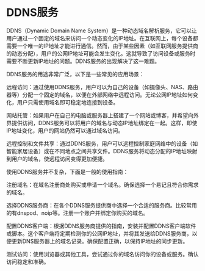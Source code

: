 # DDNS服务
<!-- toc --> 

DDNS（Dynamic Domain Name System）是一种动态域名解析服务，它可以让用户通过一个固定的域名来访问一个动态变化的IP地址。在互联网上，每个设备都需要一个唯一的IP地址才能进行通信。然而，由于某些因素（如互联网服务提供商的动态分配），用户的公网IP地址可能会发生变化。这就导致了访问设备或服务时需要不断更新IP地址的问题。DDNS服务的出现解决了这一难题。

DDNS服务的用途非常广泛，以下是一些常见的应用场景：

远程访问：通过使用DDNS服务，用户可以为自己的设备（如摄像头、NAS、路由器等）分配一个固定的域名，以便在外部网络中远程访问。无论公网IP地址如何变化，用户只需使用域名即可稳定地连接到设备。

网站托管：如果用户在自己的电脑或服务器上搭建了一个网站或博客，并希望向外界提供访问，DDNS服务可以将用户的域名与动态IP地址绑定在一起。这样，即使IP地址变化，用户的网站仍然可以通过域名访问。

远程控制和文件共享：通过DDNS服务，用户可以远程控制家庭网络中的设备（如智能家居设备）或在不同地点之间共享文件。DDNS服务将动态分配的IP地址映射到用户的域名，使远程访问变得更加便捷。

使用DDNS服务并不复杂，下面是一般的使用指南：

注册域名：在域名注册商处购买或申请一个域名。确保选择一个易记且符合你需求的域名。

选择DDNS服务商：在各个DDNS服务提供商中选择一个合适的服务商。比较常用的有dnspod、noip等。注册一个账户并绑定你购买的域名。

配置DDNS客户端：根据DDNS服务商提供的指南，安装并配置DDNS客户端软件或脚本。这个客户端将定期检测你的公网IP地址，并将其发送给DDNS服务商，以便更新DNS服务器上的域名记录。确保配置正确，以保持IP地址的同步更新。

测试访问：使用浏览器或其他工具，尝试通过你的域名访问你的设备或服务。确认访问稳定和准确。
